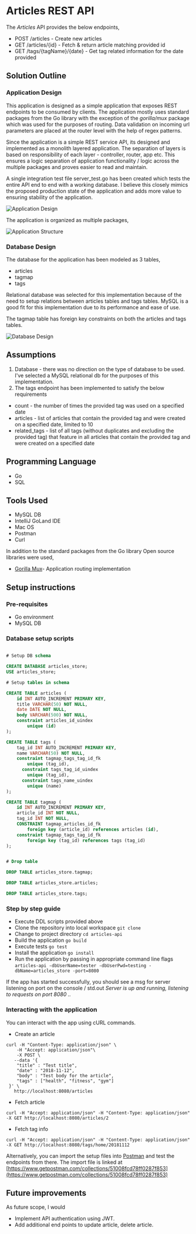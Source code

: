 
# Articles REST API

The *Articles* API provides the below endpoints,
* POST /articles - Create new articles
* GET /articles/{id} - Fetch & return article matching provided id
* GET /tags/{tagName}/{date} - Get tag related information for the date provided

## Solution Outline

### Application Design

This application is designed as a simple application that exposes REST endpoints to be consumed by clients. The application mostly uses standard packages from the Go library with
the exception of the *gorilla/mux* package which was used for the purposes of routing. Data validation on incoming url parameters are placed at the router level with the help of regex
patterns. 

Since the application is a simple REST service API, its designed and implemented as a monolith layered application. The separation of layers is based on responsibility of each layer - controller,
router, app etc. This ensures a logic separation of application functionality / logic across the multiple packages and proves easier to read and maintain. 

A single integration test file server_test.go has been created which tests the entire API end to end with a working database. I believe this closely mimics the proposed production state of the 
application and adds more value to ensuring stability of the application.    

![Application Design](img/appDesign.png)

The application is organized as multiple packages,

![Application Structure](img/appStruct.png)

### Database Design

The database for the application has been modeled as 3 tables,

*   articles
*   tagmap
*   tags

Relational database was selected for this implementation because of the need to setup relations between articles tables and tags tables. MySQL is a good fit for this implementation due to its
performance and ease of use. 

The tagmap table has foreign key constraints on both the articles and tags tables.

![Database Design](img/dbDesign.png)

## Assumptions
1. Database - there was no direction on the type of database to be used. I've selected a MySQL relational db for the purposes of this implementation.
2. The tags endpoint has been implemented to satisfy the below requirements
  * count - the number of times the provided tag was used on a specified date
  * articles - list of articles that contain the provided tag and were created on a specified date, limited to 10
  * related_tags - list of all tags (without duplicates and excluding the provided tag) that feature in all articles that contain the provided tag and were created on a specified date

## Programming Language
* Go
* SQL

## Tools Used
* MySQL DB
* IntelliJ GoLand IDE
* Mac OS
* Postman
* Curl

In addition to the standard packages from the Go library Open source libraries were used,
* [Gorilla Mux](https://github.com/gorilla/mux)- Application routing implementation

## Setup instructions

### Pre-requisites
* Go environment
* MySQL DB

### Database setup scripts
```sql

# Setup DB schema

CREATE DATABASE articles_store;
USE articles_store;

# Setup tables in schema

CREATE TABLE articles (
    id INT AUTO_INCREMENT PRIMARY KEY,
    title VARCHAR(50) NOT NULL,
    date DATE NOT NULL,
    body VARCHAR(500) NOT NULL,
    constraint articles_id_uindex
		unique (id)
);

CREATE TABLE tags (
    tag_id INT AUTO_INCREMENT PRIMARY KEY,
    name VARCHAR(50) NOT NULL,
    constraint tagmap_tags_tag_id_fk
		unique (tag_id),
	  constraint tags_tag_id_uindex
		unique (tag_id),
	  constraint tags_name_uindex
		unique (name)
);

CREATE TABLE tagmap (
    id INT AUTO_INCREMENT PRIMARY KEY,
    article_id INT NOT NULL,
    tag_id INT NOT NULL,
    CONSTRAINT tagmap_articles_id_fk
		foreign key (article_id) references articles (id),
    constraint tagmap_tags_tag_id_fk
		foreign key (tag_id) references tags (tag_id)
);


# Drop table

DROP TABLE articles_store.tagmap;

DROP TABLE articles_store.articles;

DROP TABLE articles_store.tags;

```

### Step by step guide
* Execute DDL scripts provided above
* Clone the repository into local workspace 
`git clone`
* Change to project directory
`cd articles-api`
* Build the application 
`go build`
* Execute tests
`go test`
* Install the application
`go install`
* Run the application by passing in appropriate command line flags
`articles-api -dbUserName=tester -dbUserPwd=testing -dbName=articles_store -port=8080`

If the app has started successfully, you should see a msg for server listening on port on the console / std.out
*Server is up and running, listening to requests on port 8080 ..*

### Interacting with the application

You can interact with the app using cURL commands.

* Create an article
```
curl -H "Content-Type: application/json" \
    -H "Accept: application/json"\
    -X POST \
   --data '{
 	"title" : "Test title",
 	"date" : "2018-11-12",
 	"body" : "Test body for the article",
 	"tags" : ["health", "fitness", "gym"]
 }' \
   http://localhost:8080/articles
```
   
* Fetch article
```
curl -H "Accept: application/json" -H "Content-Type: application/json" -X GET http://localhost:8080/articles/2
```

* Fetch tag info
```
curl -H "Accept: application/json" -H "Content-Type: application/json" -X GET http://localhost:8080/tags/home/20181112
```

Alternatively, you can import the setup files into [Postman](https://www.getpostman.com/) and test the endpoints from there.
The import file is linked at [https://www.getpostman.com/collections/51008fcd78ff0287f853](https://www.getpostman.com/collections/51008fcd78ff0287f853)
 
## Future improvements
As future scope, I would
* Implement API authentication using JWT.
* Add additional end points to update article, delete article.
